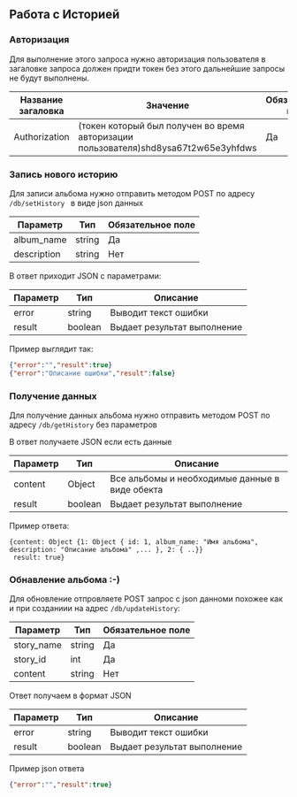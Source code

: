 ## Работа с Историей

### Авторизация
Для выполнение этого запроса нужно авторизация пользователя
в загаловке запроса должен придти токен без этого дальнейшие запросы не будут выполнены.

| Название загаловка |Значение|   Обязательное поле |
| ------------ | ------------ |------------ |
| Authorization|  (токен который был получен во время авторизации пользователя)shd8ysa67t2w65e3yhfdws|Да|

### Запись нового историю

Для записи альбома нужно отправить методом POST по адресу  `/db/setHistory ` в виде json данных

| Параметр  |  Тип  | Обязательное поле |
| ------------ | ------------ |------------ |
| album_name| string  | Да |
| description  |  string  | Нет |

В ответ приходит JSON с параметрами:

| Параметр  |  Тип  | Описание|
| ------------ | ------------ |------------ |
| error | string | Выводит текст ошибки  |
| result  |  boolean  | Выдает результат выполнение  |

Пример выглядит так:
```json
{"error":"","result":true}
{"error":"Описание ошибки","result":false}
```
### Получение данных

Для получение данных  альбома нужно отправить методом POST по адресу `/db/getHistory` без параметров

В ответ получаете JSON если есть данные

| Параметр  |  Тип  | Описание|
| ------------ | ------------ |------------ |
|content| Object | Все альбомы и необходимые данные в виде обекта  |
| result  |  boolean  | Выдает результат выполнение  |

Пример ответа:

```
{content: Object {1: Object { id: 1, album_name: "Имя альбома", description: "Описание альбома" ,... }, 2: { ..}}
 result: true}
```

### Обнавление альбома :-)

Для обновление отпровляете POST запрос с  json данноми похожее как и при созданиии на адрес `/db/updateHistory`:

| Параметр  |  Тип  | Обязательное поле |
| ------------ | ------------ |------------ |
| story_name | string  | Да |
| story_id |  int  | Да |
| content| string| Нет|

Ответ получаем в формат JSON

| Параметр  |  Тип  | Описание|
| ------------ | ------------ |------------ |
| error | string | Выводит текст ошибки  |
| result  |  boolean  | Выдает результат выполнение  |
Пример json ответа
```json
{"error":"","result":true}
```